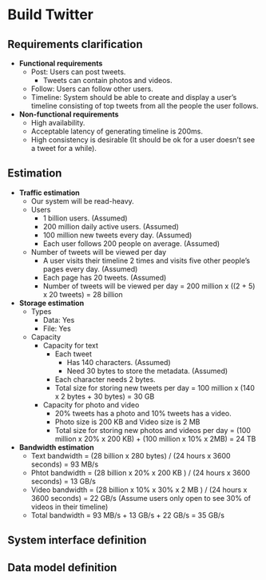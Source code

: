 # Build Twitter

## Requirements clarification
- **Functional requirements**
   - Post: Users can post tweets.
      - Tweets can contain photos and videos.
   - Follow: Users can follow other users.
   - Timeline: System should be able to create and display a user’s timeline consisting of top tweets from all the people the user follows.
- **Non-functional requirements**
   - High availability.
   - Acceptable latency of generating timeline is 200ms.
   - High consistency is desirable (It should be ok for a user doesn’t see a tweet for a while).

## Estimation
- **Traffic estimation**
   - Our system will be read-heavy.
   - Users
      - 1 billion users. (Assumed)
      - 200 million daily active users. (Assumed)
      - 100 million new tweets every day. (Assumed)
      - Each user follows 200 people on average. (Assumed)
   - Number of tweets will be viewed per day
      - A user visits their timeline 2 times and visits five other people’s pages every day. (Assumed)
      - Each page has 20 tweets. (Assumed)
      - Number of tweets will be viewed per day = 200 million x ((2 + 5) x 20 tweets) = 28 billion
- **Storage estimation**
   - Types
      - Data: Yes
      - File: Yes
   - Capacity
      - Capacity for text
         - Each tweet 
            - Has 140 characters. (Assumed)
            - Need 30 bytes to store the metadata. (Assumed)
         - Each character needs 2 bytes.
         - Total size for storing new tweets per day = 100 million x (140 x 2 bytes + 30 bytes) = 30 GB
      - Capacity for photo and video
         - 20% tweets has a photo and 10% tweets has a video.
         - Photo size is 200 KB and Video size is 2 MB
         - Total size for storing new photos and videos per day = (100 million x 20% x 200 KB) + (100 million x 10% x 2MB) = 24 TB
- **Bandwidth estimation**
   - Text bandwidth = (28 billion x 280 bytes) / (24 hours x 3600 seconds) = 93 MB/s
   - Phtot bandwidth = (28 billion x 20% x 200 KB ) / (24 hours x 3600 seconds) = 13 GB/s
   - Video bandwidth = (28 billion x 10% x 30% x 2 MB ) / (24 hours x 3600 seconds) = 22 GB/s (Assume users only open to see 30% of videos in their timeline)
   - Total bandwidth = 93 MB/s + 13 GB/s + 22 GB/s = 35 GB/s

## System interface definition

## Data model definition
